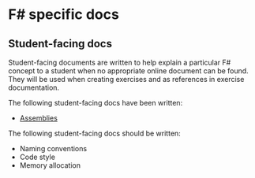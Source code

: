 # F# specific docs

## Student-facing docs

Student-facing documents are written to help explain a particular F# concept to a student when no appropriate online document can be found. They will be used when creating exercises and as references in exercise documentation.

The following student-facing docs have been written:

- [Assemblies][assemblies]

The following student-facing docs should be written:

- Naming conventions
- Code style
- Memory allocation

[assemblies]: ../../../reference/tooling/dotnet-assemblies.md
